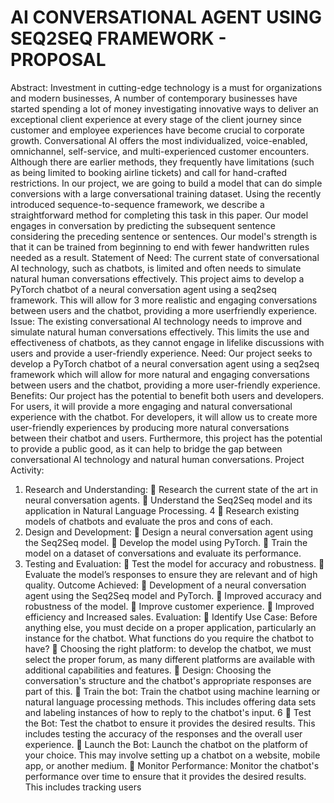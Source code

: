# AI CONVERSATIONAL AGENT USING SEQ2SEQ FRAMEWORK - PROPOSAL
Abstract:
Investment in cutting-edge technology is a must for organizations and modern businesses,
A number of contemporary businesses have started spending a lot of money investigating
innovative ways to deliver an exceptional client experience at every stage of the client journey
since customer and employee experiences have become crucial to corporate growth.
Conversational AI offers the most individualized, voice-enabled, omnichannel, self-service, and
multi-experienced customer encounters. Although there are earlier methods, they frequently have
limitations (such as being limited to booking airline tickets) and call for hand-crafted restrictions.
In our project, we are going to build a model that can do simple conversions with a large
conversational training dataset. Using the recently introduced sequence-to-sequence framework,
we describe a straightforward method for completing this task in this paper. Our model engages
in conversation by predicting the subsequent sentence considering the preceding sentence or
sentences. Our model's strength is that it can be trained from beginning to end with fewer handwritten rules needed as a result.
Statement of Need:
The current state of conversational AI technology, such as chatbots, is limited and often
needs to simulate natural human conversations effectively. This project aims to develop a
PyTorch chatbot of a neural conversation agent using a seq2seq framework. This will allow for
3
more realistic and engaging conversations between users and the chatbot, providing a more userfriendly experience.
Issue: The existing conversational AI technology needs to improve and simulate natural human
conversations effectively. This limits the use and effectiveness of chatbots, as they cannot
engage in lifelike discussions with users and provide a user-friendly experience.
Need: Our project seeks to develop a PyTorch chatbot of a neural conversation agent using a
seq2seq framework which will allow for more natural and engaging conversations between users
and the chatbot, providing a more user-friendly experience.
Benefits: Our project has the potential to benefit both users and developers. For users, it will
provide a more engaging and natural conversational experience with the chatbot. For developers,
it will allow us to create more user-friendly experiences by producing more natural conversations
between their chatbot and users. Furthermore, this project has the potential to provide a public
good, as it can help to bridge the gap between conversational AI technology and natural human
conversations.
Project Activity:
1. Research and Understanding:
 Research the current state of the art in neural conversation agents.
 Understand the Seq2Seq model and its application in Natural Language
Processing.
4
 Research existing models of chatbots and evaluate the pros and cons of each.
2. Design and Development:
 Design a neural conversation agent using the Seq2Seq model.
 Develop the model using PyTorch.
 Train the model on a dataset of conversations and evaluate its performance.
3. Testing and Evaluation:
 Test the model for accuracy and robustness.
 Evaluate the model’s responses to ensure they are relevant and of high quality.
Outcome Achieved:
 Development of a neural conversation agent using the Seq2Seq model and PyTorch.
 Improved accuracy and robustness of the model.
 Improve customer experience.
 Improved efficiency and Increased sales.
Evaluation:
 Identify Use Case: Before anything else, you must decide on a proper application,
particularly an instance for the chatbot. What functions do you require the chatbot to
have?
 Choosing the right platform: to develop the chatbot, we must select the proper forum, as
many different platforms are available with additional capabilities and features.
 Design: Choosing the conversation's structure and the chatbot's appropriate responses are
part of this.
 Train the bot: Train the chatbot using machine learning or natural language processing
methods. This includes offering data sets and labeling instances of how to reply to the
chatbot's input.
6
 Test the Bot: Test the chatbot to ensure it provides the desired results. This includes
testing the accuracy of the responses and the overall user experience.
 Launch the Bot: Launch the chatbot on the platform of your choice. This may involve
setting up a chatbot on a website, mobile app, or another medium.
 Monitor Performance: Monitor the chatbot's performance over time to ensure that it
provides the desired results. This includes tracking users

